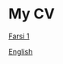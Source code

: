 My CV
======

[Farsi 1](https://alisoam.github.io/cv/farsi1/ali_sorouramini.pdf)

[English](https://alisoam.github.io/cv/english/ali_sorouramini.pdf)
